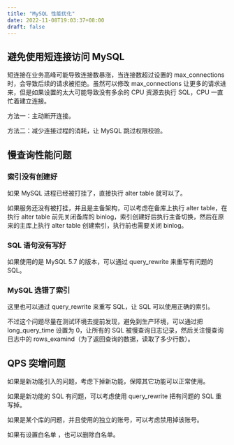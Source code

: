```yaml
---
title: "MySQL 性能优化"
date: 2022-11-08T19:03:37+08:00
draft: false
---
```


## 避免使用短连接访问 MySQL

短连接在业务高峰可能导致连接数暴涨，当连接数超过设置的 max_connections 时，会导致后续的请求被拒绝。虽然可以修改 max_connections 让更多的请求进来，但是如果设置的太大可能导致没有多余的 CPU 资源去执行 SQL，CPU 一直忙着建立连接。

方法一：主动断开连接。

方法二：减少连接过程的消耗，让 MySQL 跳过权限校验。

## 慢查询性能问题

### 索引没有创建好

如果 MySQL 进程已经被打挂了，直接执行 alter table 就可以了。

如果服务还没有被打挂，并且是主备架构，可以考虑在备库上执行 alter table，在执行 alter table 前先关闭备库的 binlog，索引创建好后执行主备切换，然后在原来的主库上执行 alter table 创建索引，执行前也需要关闭 binlog。

### SQL 语句没有写好

如果使用的是 MySQL 5.7 的版本，可以通过 query_rewrite 来重写有问题的 SQL。

### MySQL 选错了索引

这里也可以通过 query_rewrite 来重写 SQL，让 SQL 可以使用正确的索引。

不过这个问题尽量在测试环境去提前发现，避免到生产环境，可以通过把 long_query_time 设置为 0，让所有的 SQL 被慢查询日志记录，然后关注慢查询日志中的 rows_examind（为了返回查询的数据，读取了多少行数）。

## QPS 突增问题

如果是新功能引入的问题，考虑下掉新功能，保障其它功能可以正常使用。

如果是新功能的 SQL 有问题，可以考虑使用 query_rewrite 把有问题的 SQL 重写掉。

如果是某个库的问题，并且使用的独立的账号，可以考虑禁用掉该账号。

如果有设置白名单 ，也可以删除白名单。